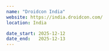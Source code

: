 ```yaml
---
name: "Droidcon India"
website: https://india.droidcon.com/
location: India

date_start: 2025-12-12
date_end:   2025-12-13
---
```

